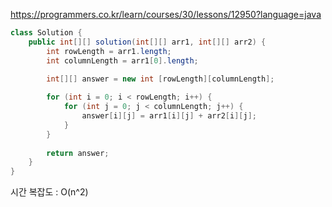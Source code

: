 https://programmers.co.kr/learn/courses/30/lessons/12950?language=java

```java
class Solution {
    public int[][] solution(int[][] arr1, int[][] arr2) {
        int rowLength = arr1.length;
        int columnLength = arr1[0].length;
        
        int[][] answer = new int [rowLength][columnLength];

        for (int i = 0; i < rowLength; i++) {
            for (int j = 0; j < columnLength; j++) {
                answer[i][j] = arr1[i][j] + arr2[i][j];
            }
        }
        
        return answer;
    }
}
```

시간 복잡도 : O(n^2)
